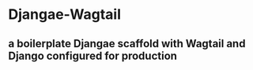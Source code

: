 

#  Djangae-Wagtail

## a boilerplate Djangae scaffold with Wagtail and Django configured for production

